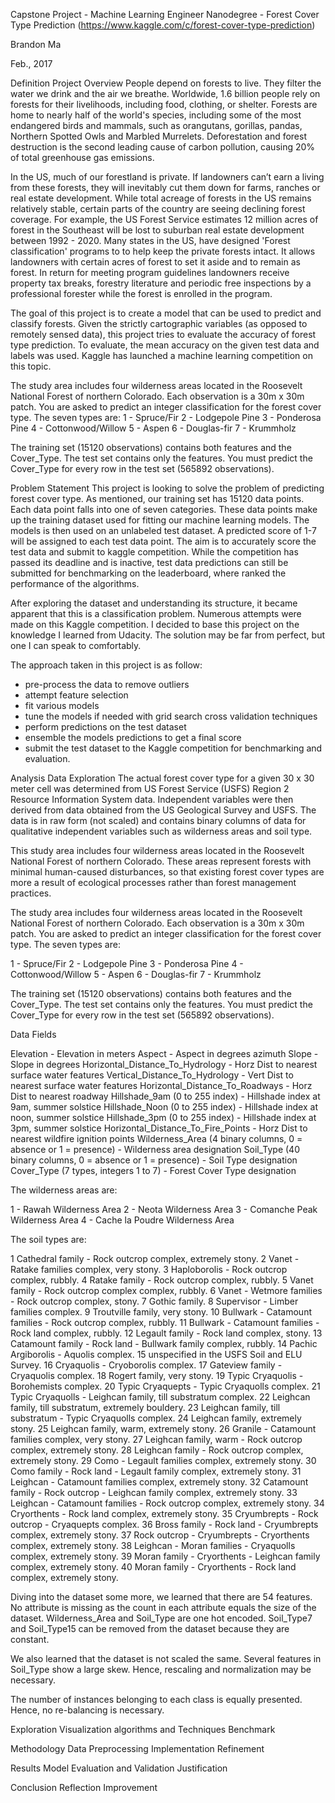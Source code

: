 Capstone Project - Machine Learning Engineer Nanodegree - Forest Cover Type Prediction (https://www.kaggle.com/c/forest-cover-type-prediction)

Brandon Ma

Feb., 2017

Definition
Project Overview
People depend on forests to live. They filter the water we drink and the air we breathe. Worldwide, 1.6 billion people rely on forests for their livelihoods, including food, clothing, or shelter. Forests are home to nearly half of the world's species, including some of the most endangered birds and mammals, such as orangutans, gorillas, pandas, Northern Spotted Owls and Marbled Murrelets. Deforestation and forest destruction is the second leading cause of carbon pollution, causing 20% of total greenhouse gas emissions.

In the US, much of our forestland is private. If landowners can’t earn a living from these forests, they will inevitably cut them down for farms, ranches or real estate development. While total acreage of forests in the US remains relatively stable, certain parts of the country are seeing declining forest coverage. For example, the US Forest Service estimates 12 million acres of forest in the Southeast will be lost to suburban real estate development between 1992 - 2020. Many states in the US, have designed 'Forest classification' programs to to help keep the private forests intact. It allows landowners with certain acres of forest to set it aside and to remain as forest. In return for meeting program guidelines landowners receive property tax breaks, forestry literature and periodic free inspections by a professional forester while the forest is enrolled in the program.

The goal of this project is to create a model that can be used to predict and classify forests. Given the strictly cartographic variables (as opposed to remotely sensed data), this project tries to evaluate the accuracy of forest type prediction. To evaluate, the mean accuracy on the given test data and labels was used. Kaggle has launched a machine learning competition on this topic.

The study area includes four wilderness areas located in the Roosevelt National Forest of northern Colorado. Each observation is a 30m x 30m patch. You are asked to predict an integer classification for the forest cover type. The seven types are:
1 - Spruce/Fir
2 - Lodgepole Pine
3 - Ponderosa Pine
4 - Cottonwood/Willow
5 - Aspen
6 - Douglas-fir
7 - Krummholz

The training set (15120 observations) contains both features and the Cover_Type. The test set contains only the features. You must predict the Cover_Type for every row in the test set (565892 observations).


Problem Statement
This project is looking to solve the problem of predicting forest cover type. As mentioned, our training set has 15120 data points. Each data point falls into one of seven categories. These data points make up the training dataset used for fitting our machine learning models. The models is then used on an unlabeled test dataset. A predicted score of 1-7 will be assigned to each test data point. The aim is to accurately score the test data and submit to kaggle competition. While the competition has passed its deadline and is inactive, test data predictions can still be submitted for benchmarking on the leaderboard, where ranked the performance of the algorithms.

After exploring the dataset and understanding its structure, it became apparent that this is a classification problem. Numerous attempts were made on this Kaggle competition. I decided to base this project on the knowledge I learned from Udacity. The solution may be far from perfect, but one I can speak to comfortably.

The approach taken in this project is as follow:
- pre-process the data to remove outliers
- attempt feature selection
- fit various models
- tune the models if needed with grid search cross validation techniques
- perform predictions on the test dataset
- ensemble the models predictions to get a final score
- submit the test dataset to the Kaggle competition for benchmarking and evaluation.


Analysis
Data Exploration
The actual forest cover type for a given 30 x 30 meter cell was determined from US Forest Service (USFS) Region 2 Resource Information System data. Independent variables were then derived from data obtained from the US Geological Survey and USFS. The data is in raw form (not scaled) and contains binary columns of data for qualitative independent variables such as wilderness areas and soil type.

This study area includes four wilderness areas located in the Roosevelt National Forest of northern Colorado. These areas represent forests with minimal human-caused disturbances, so that existing forest cover types are more a result of ecological processes rather than forest management practices.

The study area includes four wilderness areas located in the Roosevelt National Forest of northern Colorado. Each observation is a 30m x 30m patch. You are asked to predict an integer classification for the forest cover type. The seven types are:

1 - Spruce/Fir
2 - Lodgepole Pine
3 - Ponderosa Pine
4 - Cottonwood/Willow
5 - Aspen
6 - Douglas-fir
7 - Krummholz

The training set (15120 observations) contains both features and the Cover_Type. The test set contains only the features. You must predict the Cover_Type for every row in the test set (565892 observations).

Data Fields

Elevation - Elevation in meters
Aspect - Aspect in degrees azimuth
Slope - Slope in degrees
Horizontal_Distance_To_Hydrology - Horz Dist to nearest surface water features
Vertical_Distance_To_Hydrology - Vert Dist to nearest surface water features
Horizontal_Distance_To_Roadways - Horz Dist to nearest roadway
Hillshade_9am (0 to 255 index) - Hillshade index at 9am, summer solstice
Hillshade_Noon (0 to 255 index) - Hillshade index at noon, summer solstice
Hillshade_3pm (0 to 255 index) - Hillshade index at 3pm, summer solstice
Horizontal_Distance_To_Fire_Points - Horz Dist to nearest wildfire ignition points
Wilderness_Area (4 binary columns, 0 = absence or 1 = presence) - Wilderness area designation
Soil_Type (40 binary columns, 0 = absence or 1 = presence) - Soil Type designation
Cover_Type (7 types, integers 1 to 7) - Forest Cover Type designation

The wilderness areas are:

1 - Rawah Wilderness Area
2 - Neota Wilderness Area
3 - Comanche Peak Wilderness Area
4 - Cache la Poudre Wilderness Area

The soil types are:

1 Cathedral family - Rock outcrop complex, extremely stony.
2 Vanet - Ratake families complex, very stony.
3 Haploborolis - Rock outcrop complex, rubbly.
4 Ratake family - Rock outcrop complex, rubbly.
5 Vanet family - Rock outcrop complex complex, rubbly.
6 Vanet - Wetmore families - Rock outcrop complex, stony.
7 Gothic family.
8 Supervisor - Limber families complex.
9 Troutville family, very stony.
10 Bullwark - Catamount families - Rock outcrop complex, rubbly.
11 Bullwark - Catamount families - Rock land complex, rubbly.
12 Legault family - Rock land complex, stony.
13 Catamount family - Rock land - Bullwark family complex, rubbly.
14 Pachic Argiborolis - Aquolis complex.
15 unspecified in the USFS Soil and ELU Survey.
16 Cryaquolis - Cryoborolis complex.
17 Gateview family - Cryaquolis complex.
18 Rogert family, very stony.
19 Typic Cryaquolis - Borohemists complex.
20 Typic Cryaquepts - Typic Cryaquolls complex.
21 Typic Cryaquolls - Leighcan family, till substratum complex.
22 Leighcan family, till substratum, extremely bouldery.
23 Leighcan family, till substratum - Typic Cryaquolls complex.
24 Leighcan family, extremely stony.
25 Leighcan family, warm, extremely stony.
26 Granile - Catamount families complex, very stony.
27 Leighcan family, warm - Rock outcrop complex, extremely stony.
28 Leighcan family - Rock outcrop complex, extremely stony.
29 Como - Legault families complex, extremely stony.
30 Como family - Rock land - Legault family complex, extremely stony.
31 Leighcan - Catamount families complex, extremely stony.
32 Catamount family - Rock outcrop - Leighcan family complex, extremely stony.
33 Leighcan - Catamount families - Rock outcrop complex, extremely stony.
34 Cryorthents - Rock land complex, extremely stony.
35 Cryumbrepts - Rock outcrop - Cryaquepts complex.
36 Bross family - Rock land - Cryumbrepts complex, extremely stony.
37 Rock outcrop - Cryumbrepts - Cryorthents complex, extremely stony.
38 Leighcan - Moran families - Cryaquolls complex, extremely stony.
39 Moran family - Cryorthents - Leighcan family complex, extremely stony.
40 Moran family - Cryorthents - Rock land complex, extremely stony.

Diving into the dataset some more, we learned that there are 54 features. No attribute is missing as the count in each attribute equals the size of the dataset. Wilderness_Area and Soil_Type are one hot encoded. Soil_Type7 and Soil_Type15 can be removed from the dataset because they are constant.

We also learned that the dataset is not scaled the same. Several features in Soil_Type show a large skew. Hence, rescaling and normalization may be necessary.

The number of instances belonging to each class is equally presented. Hence, no re-balancing is necessary.


Exploration Visualization
algorithms and Techniques
Benchmark

Methodology
Data Preprocessing
Implementation
Refinement

Results
Model Evaluation and Validation
Justification

Conclusion
Reflection
Improvement
